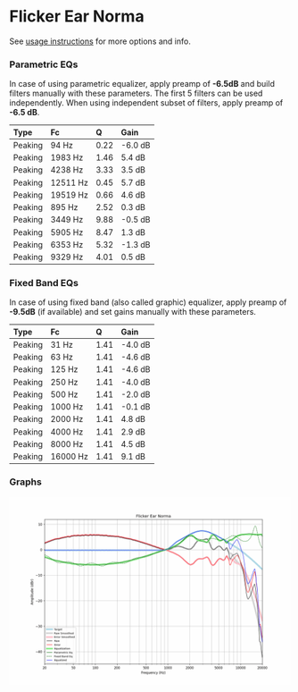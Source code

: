 # Flicker Ear Norma
See [usage instructions](https://github.com/jaakkopasanen/AutoEq#usage) for more options and info.

### Parametric EQs
In case of using parametric equalizer, apply preamp of **-6.5dB** and build filters manually
with these parameters. The first 5 filters can be used independently.
When using independent subset of filters, apply preamp of **-6.5 dB**.

| Type    | Fc       |    Q | Gain    |
|:--------|:---------|:-----|:--------|
| Peaking | 94 Hz    | 0.22 | -6.0 dB |
| Peaking | 1983 Hz  | 1.46 | 5.4 dB  |
| Peaking | 4238 Hz  | 3.33 | 3.5 dB  |
| Peaking | 12511 Hz | 0.45 | 5.7 dB  |
| Peaking | 19519 Hz | 0.66 | 4.6 dB  |
| Peaking | 895 Hz   | 2.52 | 0.3 dB  |
| Peaking | 3449 Hz  | 9.88 | -0.5 dB |
| Peaking | 5905 Hz  | 8.47 | 1.3 dB  |
| Peaking | 6353 Hz  | 5.32 | -1.3 dB |
| Peaking | 9329 Hz  | 4.01 | 0.5 dB  |

### Fixed Band EQs
In case of using fixed band (also called graphic) equalizer, apply preamp of **-9.5dB**
(if available) and set gains manually with these parameters.

| Type    | Fc       |    Q | Gain    |
|:--------|:---------|:-----|:--------|
| Peaking | 31 Hz    | 1.41 | -4.0 dB |
| Peaking | 63 Hz    | 1.41 | -4.6 dB |
| Peaking | 125 Hz   | 1.41 | -4.6 dB |
| Peaking | 250 Hz   | 1.41 | -4.0 dB |
| Peaking | 500 Hz   | 1.41 | -2.0 dB |
| Peaking | 1000 Hz  | 1.41 | -0.1 dB |
| Peaking | 2000 Hz  | 1.41 | 4.8 dB  |
| Peaking | 4000 Hz  | 1.41 | 2.9 dB  |
| Peaking | 8000 Hz  | 1.41 | 4.5 dB  |
| Peaking | 16000 Hz | 1.41 | 9.1 dB  |

### Graphs
![](./Flicker%20Ear%20Norma.png)